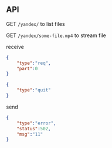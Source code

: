 

## API

GET `/yandex/` to list files

GET `/yandex/some-file.mp4` to stream file


receive

```json
{
    "type":"req",
    "part":0
}
```

```json
{
    "type":"quit"
}
```

send

```json
{
    "type":"error",
    "status":502,
    "msg":"11"
}
```